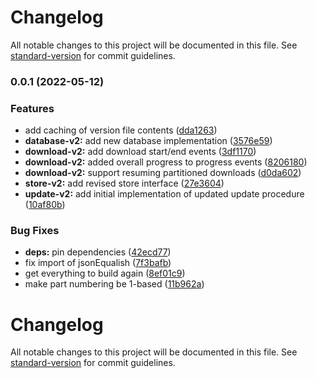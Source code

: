 # Changelog

All notable changes to this project will be documented in this file. See [standard-version](https://github.com/conventional-changelog/standard-version) for commit guidelines.

### 0.0.1 (2022-05-12)

### Features

- add caching of version file contents ([dda1263](https://github.com/birchill/jpdict-idb/commit/dda1263e91ec9674c890f6c4040ba8eab75eb594))
- **database-v2:** add new database implementation ([3576e59](https://github.com/birchill/jpdict-idb/commit/3576e596fe608b5d75071b25234906fce4cf790e))
- **download-v2:** add download start/end events ([3df1170](https://github.com/birchill/jpdict-idb/commit/3df1170e698b93cb2b75637e78deab503ceba5ec))
- **download-v2:** added overall progress to progress events ([8206180](https://github.com/birchill/jpdict-idb/commit/820618064119a4eb92117736057f5e9d00436b16))
- **download-v2:** support resuming partitioned downloads ([d0da602](https://github.com/birchill/jpdict-idb/commit/d0da60210b772b75999894b77c0948e3da3346ad))
- **store-v2:** add revised store interface ([27e3604](https://github.com/birchill/jpdict-idb/commit/27e36043d9bf7de5363bf3f93722f044cc2e0765))
- **update-v2:** add initial implementation of updated update procedure ([10af80b](https://github.com/birchill/jpdict-idb/commit/10af80b9dabfecf217a89ee548bdb5b2671b14b6))

### Bug Fixes

- **deps:** pin dependencies ([42ecd77](https://github.com/birchill/jpdict-idb/commit/42ecd77bca77727771dad463159434fe7aabd679))
- fix import of jsonEqualish ([7f3bafb](https://github.com/birchill/jpdict-idb/commit/7f3bafb4d0afec12abe0218b2c096ffcdad47a44))
- get everything to build again ([8ef01c9](https://github.com/birchill/jpdict-idb/commit/8ef01c9a5858e1d3bc015e4d5bfc6289386fb54b))
- make part numbering be 1-based ([11b962a](https://github.com/birchill/jpdict-idb/commit/11b962ad4e8fc81d92692e5df5e6188ce50c3f00))

# Changelog

All notable changes to this project will be documented in this file. See [standard-version](https://github.com/conventional-changelog/standard-version) for commit guidelines.
